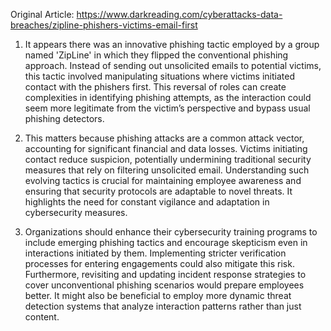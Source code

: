 Original Article: https://www.darkreading.com/cyberattacks-data-breaches/zipline-phishers-victims-email-first

1) It appears there was an innovative phishing tactic employed by a group named 'ZipLine' in which they flipped the conventional phishing approach. Instead of sending out unsolicited emails to potential victims, this tactic involved manipulating situations where victims initiated contact with the phishers first. This reversal of roles can create complexities in identifying phishing attempts, as the interaction could seem more legitimate from the victim’s perspective and bypass usual phishing detectors.

2) This matters because phishing attacks are a common attack vector, accounting for significant financial and data losses. Victims initiating contact reduce suspicion, potentially undermining traditional security measures that rely on filtering unsolicited email. Understanding such evolving tactics is crucial for maintaining employee awareness and ensuring that security protocols are adaptable to novel threats. It highlights the need for constant vigilance and adaptation in cybersecurity measures.

3) Organizations should enhance their cybersecurity training programs to include emerging phishing tactics and encourage skepticism even in interactions initiated by them. Implementing stricter verification processes for entering engagements could also mitigate this risk. Furthermore, revisiting and updating incident response strategies to cover unconventional phishing scenarios would prepare employees better. It might also be beneficial to employ more dynamic threat detection systems that analyze interaction patterns rather than just content.